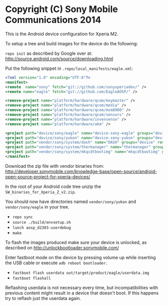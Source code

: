 Copyright (C) Sony Mobile Communications 2014
=============================================

This is the Android device configuration for Xperia M2.

To setup a tree and build images for the device do the following:

`repo init` as described by Google over at:
http://source.android.com/source/downloading.html

Put the following snippet in `.repo/local_manifests/eagle.xml`:

```xml
<?xml version="1.0" encoding="UTF-8"?>
<manifest>
<remote  name="sony" fetch="git://github.com/sonyxperiadev/" />
<remote name="eagle" fetch="git://github.com/EagleAOSP/" />

<remove-project name="platform/hardware/qcom/keymaster" />
<remove-project name="platform/hardware/qcom/media" />
<remove-project name="platform/hardware/qcom/msm8960" />
<remove-project name="platform/hardware/qcom/sensors" />
<remove-project name="platform/hardware/invensense" />
<remove-project name="platform/hardware/akm" />

<project path="device/sony/eagle" name="device-sony-eagle" groups="device" remote="EagleAOSP" revision="kk_mr2" />
<project path="device/sony/yukon" name="device-sony-yukon" groups="device" remote="EagleAOSP" revision="kk_mr2" />
<project path="vendor/sony/system/dash" name="DASH" groups="device" remote="sony" revision="master" />
<project path="vendor/sony/system/thermanager" name="thermanager" groups="device" remote="sony" revision="master" />
<project path="vendor/sony/system/mkqcdtbootimg" name="mkqcdtbootimg" groups="device" remote="sony" revision="master" />
</manifest>
```

Download the zip file with vendor binaries from:
http://developer.sonymobile.com/knowledge-base/open-source/android-open-source-project-for-xperia-devices/

In the root of your Android code tree unzip the `SW_binaries_for_Xperia_Z_v2.zip`.


You should now have directories named `vendor/sony/yukon` and `vendor/sony/eagle` in your tree.

* `repo sync`
* `source ./build/envsetup.sh`
* `lunch aosp_d2303-userdebug`
* `make`

To flash the images produced make sure your device is unlocked, as described on
http://unlockbootloader.sonymobile.com/

Enter fastboot mode on the device by pressing volume up while inserting the USB
cable or execute `adb reboot bootloader`.

* `fastboot flash userdata out/target/product/eagle/userdata.img`
* `fastboot flashall`

Reflashing userdata is not necessary every time, but incompatibilities with
previous content might result in a device that doesn't boot. If this happens
try to reflash just the userdata again.
